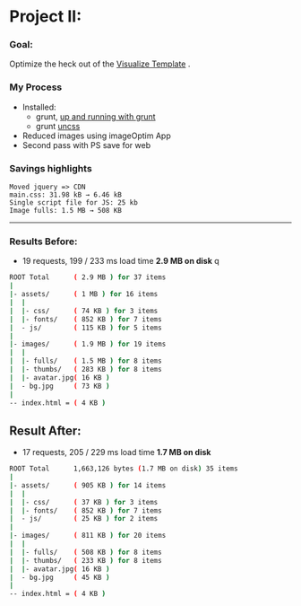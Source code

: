 
# Project II:

### Goal: 

Optimize the heck out of the [Visualize Template](http://templated.co/visualize) .


### My Process

- Installed:
	- grunt, [up and running with grunt](http://brentschneider.github.io/blog/Grunt.html)
	- grunt [uncss](https://github.com/addyosmani/grunt-uncss)
- Reduced images using imageOptim App
- Second pass with PS save for web


### Savings highlights

    Moved jquery => CDN
    main.css: 31.98 kB → 6.46 kB
    Single script file for JS: 25 kb
    Image fulls: 1.5 MB → 508 KB


----------------------

### Results Before:

- 19 requests, 199 / 233 ms load time
__2.9 MB on disk__
q
```bash
ROOT Total  	( 2.9 MB ) for 37 items
|
|- assets/   	( 1 MB ) for 16 items
|  |
|  |- css/		( 74 KB ) for 3 items
|  |- fonts/	( 852 KB ) for 7 items
|  - js/		( 115 KB ) for 5 items
|  
|- images/  	( 1.9 MB ) for 19 items
|  |
|  |- fulls/	( 1.5 MB ) for 8 items
|  |- thumbs/	( 283 KB ) for 8 items
|  |- avatar.jpg( 16 KB )
|  - bg.jpg 	( 73 KB )
|  
-- index.html = ( 4 KB )
```

## Result After:

- 17 requests, 205 / 229 ms load time
__1.7 MB on disk__

```bash
ROOT Total  	1,663,126 bytes (1.7 MB on disk) 35 items
|
|- assets/   	( 905 KB ) for 14 items
|  |
|  |- css/		( 37 KB ) for 3 items
|  |- fonts/	( 852 KB ) for 7 items
|  - js/		( 25 KB ) for 2 items
|  
|- images/  	( 811 KB ) for 20 items
|  |
|  |- fulls/	( 508 KB ) for 8 items
|  |- thumbs/	( 233 KB ) for 8 items
|  |- avatar.jpg( 16 KB )
|  - bg.jpg 	( 45 KB )
|  
-- index.html = ( 4 KB )
```